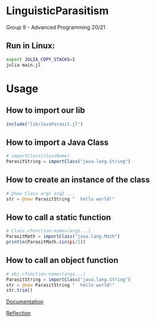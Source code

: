 # LinguisticParasitism
Group 9 - Advanced Programming 20/21

## Run in Linux:

```sh
export JULIA_COPY_STACKS=1
julia main.jl
```

# Usage

## How to import our lib

```jl
include("lib/JavaParasit.jl")
```

## How to import a Java Class

```jl
# importClass(className)
ParasitString = importClass("java.lang.String")
```

## How to create an instance of the class

```jl
# @new Class arg1 arg2 ...
str = @new ParasitString "  hello world!"
```

## How to call a static function

```jl
# Class.<function-name>(args...)
ParasitMath = importClass("java.lang.Math")
println(ParasitMath.sin(pi/2))
```

## How to call an object function

```jl
# obj.<function-name>(args...)
ParasitString = importClass("java.lang.String")
str = @new ParasitString "  hello world!"
str.trim()
```

[Documentation](http://web.mit.edu/julia_v0.6.2/julia/share/doc/julia/html/en/index.html)

[Reflection](https://juliainterop.github.io/JavaCall.jl/reflection.html)